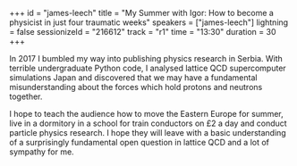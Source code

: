 +++
id = "james-leech"
title = "My Summer with Igor: How to become a physicist in just four traumatic weeks"
speakers = ["james-leech"]
lightning = false
sessionizeId = "216612"
track = "r1"
time = "13:30"
duration = 30
+++

In 2017 I bumbled my way into publishing physics research in Serbia. With terrible undergraduate Python code, I analysed lattice QCD supercomputer simulations Japan and discovered that we may have a fundamental misunderstanding about the forces which hold protons and neutrons together. 

I hope to teach the audience how to move the Eastern Europe for summer, live in a dormitory in a school for train conductors on £2 a day and conduct particle physics research. I hope they will leave with a basic understanding of a surprisingly fundamental open question in lattice QCD and a lot of sympathy for me. 